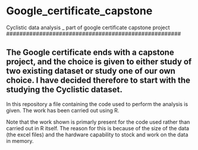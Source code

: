 # Google_certificate_capstone
Cyclistic data analysis _ part of google certificate capstone project 
#####################################################

The Google certificate ends with a capstone project, and the choice is given to either study of two existing dataset or study one of our own choice. 
I have decided therefore to start with the studying the Cyclistic dataset. 
---------------------------------------------------------------------------------------------------------------------------------------------------------

In this repository a file containing the code used to perform the analysis is given.
The work has been carried out using R. 

Note that the work shown is primarly present for the code used rather than carried out in R itself. 
The reason for this is because of the size of the data (the excel files) and the hardware capability to stock and work on the data in memory. 


